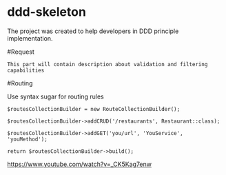 # ddd-skeleton

The project was created to help developers in DDD principle implementation. 

#Request

````
This part will contain description about validation and filtering capabilities
````  

#Routing

Use syntax sugar for routing rules

````
$routesCollectionBuilder = new RouteCollectionBuilder();

$routesCollectionBuilder->addCRUD('/restaurants', Restaurant::class);

$routesCollectionBuilder->addGET('you/url', 'YouService', 'youMethod');

return $routesCollectionBuilder->build();

````

https://www.youtube.com/watch?v=_CK5Kag7enw
